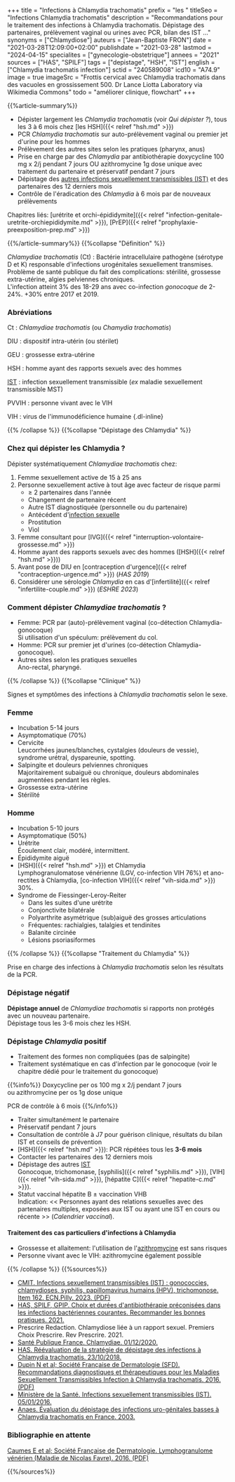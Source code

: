+++
title = "Infections à Chlamydia trachomatis"
prefix = "les "
titleSeo = "Infections Chlamydia trachomatis"
description = "Recommandations pour le traitement des infections à Chlamydia trachomatis. Dépistage des partenaires, prélèvement vaginal ou urines avec PCR, bilan des IST ..."
synonyms = ["Chlamydiose"]
auteurs = ["Jean-Baptiste FRON"]
date = "2021-03-28T12:09:00+02:00"
publishdate = "2021-03-28"
lastmod = "2024-04-15"
specialites = ["gynecologie-obstetrique"]
annees = "2021"
sources = ["HAS", "SPILF"]
tags = ["depistage", "HSH", "IST"]
english = ["Chlamydia trachomatis infection"]
sctid = "240589008"
icd10 = "A74.9"
image = true
imageSrc = "Frottis cervical avec Chlamydia trachomatis dans des vacuoles en grossissement 500. Dr Lance Liotta Laboratory via Wikimedia Commons"
todo = "améliorer clinique, flowchart"
+++

{{%article-summary%}}

- Dépister largement les *Chlamydia trachomatis* (voir *Qui dépister ?*), tous les 3 à 6 mois chez [les HSH]({{< relref "hsh.md" >}})
- PCR *Chlamydia trachomatis* sur auto-prélèvement vaginal ou premier jet d'urine pour les hommes
- Prélèvement des autres sites selon les pratiques (pharynx, anus)
- Prise en charge par des *Chlamydia* par antibiothérapie doxycycline 100 mg x 2/j pendant 7 jours OU azithromycine 1g dose unique avec traitement du partenaire et préservatif pendant 7 jours
- Dépistage des [autres infections sexuellement transmissibles (IST)](/tags/ist/) et des partenaires des 12 derniers mois
- Contrôle de l'éradication des *Chlamydia* à 6 mois par de nouveaux prélèvements

Chapitres liés: [urétrite et orchi-épididymite]({{< relref "infection-genitale-uretrite-orchiepididymite.md" >}}), [PrEP]({{< relref "prophylaxie-preexposition-prep.md" >}})

{{%/article-summary%}}
{{%collapse "Définition" %}}

*Chlamydiae trachomatis* (Ct)
: Bactérie intracellulaire pathogène (sérotype D et K) responsable d'infections urogénitales sexuellement transmises.  
Problème de santé publique du fait des complications: stérilité, grossesse extra-utérine, algies pelviennes chroniques.  
L'infection atteint 3% des 18-29 ans avec co-infection *gonocoque* de 2-24%. +30% entre 2017 et 2019.

### Abréviations

Ct
: *Chlamydiae trachomatis* (ou *Chamydia trachomatis*)

DIU
: dispositif intra-utérin (ou stérilet)

GEU
: grossesse extra-utérine

HSH
: homme ayant des rapports sexuels avec des hommes

[IST](/tags/ist/)
: infection sexuellement transmissible (*ex* maladie sexuellement transmissible MST)

PVVIH
: personne vivant avec le VIH

VIH
: virus de l'immunodéficience humaine
{.dl-inline}

{{% /collapse %}}
{{%collapse "Dépistage des Chlamydia" %}}

### Chez qui dépister les Chlamydia ?

Dépister systématiquement *Chlamydiae trachomatis* chez:

1. Femme sexuellement active de 15 à 25 ans
2. Personne sexuellement active à tout âge avec facteur de risque parmi
    - ≥ 2 partenaires dans l'année
    - Changement de partenaire récent
    - Autre IST diagnostiquée (personnelle ou du partenaire)
    - Antécédent d'[infection sexuelle](/tags/ist/)
    - Prostitution
    - Viol
3. Femme consultant pour [IVG]({{< relref "interruption-volontaire-grossesse.md" >}})
4. Homme ayant des rapports sexuels avec des hommes ([HSH]({{< relref "hsh.md" >}}))
5. Avant pose de DIU en [contraception d'urgence]({{< relref "contraception-urgence.md" >}}) (*HAS 2019*)
6. Considérer une sérologie *Chlamydia* en cas d'[infertilité]({{< relref "infertilite-couple.md" >}}) (*ESHRE 2023*)

### Comment dépister *Chlamydiae trachomatis* ?

- Femme: PCR par (auto)-prélèvement vaginal (co-détection Chlamydia-gonocoque)  
  Si utilisation d'un spéculum: prélèvement du col.
- Homme: PCR sur premier jet d'urines (co-détection Chlamydia-gonocoque).
- Autres sites selon les pratiques sexuelles  
  Ano-rectal, pharyngé.

{{% /collapse %}}
{{%collapse "Clinique" %}}

Signes et symptômes des infections à *Chlamydia trachomatis* selon le sexe.

### Femme

- Incubation 5-14 jours
- Asymptomatique (70%)
- Cervicite  
  Leucorrhées jaunes/blanches, cystalgies (douleurs de vessie), syndrome urétral, dyspareunie, spotting.
- Salpingite et douleurs pelviennes chroniques  
  Majoritairement subaiguë ou chronique, douleurs abdominales augmentées pendant les règles.
- Grossesse extra-utérine
- Stérilité

### Homme

- Incubation 5-10 jours
- Asymptomatique (50%)
- Urétrite  
  Écoulement clair, modéré, intermittent.
- Épididymite aiguë
- [HSH]({{< relref "hsh.md" >}}) et Chlamydia  
  Lymphogranulomatose vénérienne (LGV, co-infection VIH 76%) et ano-rectites à Chlamydia, [co-infection VIH]({{< relref "vih-sida.md" >}}) 30%.
- Syndrome de Fiessinger-Leroy-Reiter
  - Dans les suites d'une urétrite
  - Conjonctivite bilatérale
  - Polyarthrite asymétrique (sub)aiguë des grosses articulations
  - Fréquentes: rachialgies, talalgies et tendinites
  - Balanite circinée
  - Lésions psoriasiformes

{{% /collapse %}}
{{%collapse "Traitement du Chlamydia" %}}

Prise en charge des infections à *Chlamydia trachomatis* selon les résultats de la PCR.

### Dépistage négatif

**Dépistage annuel** de *Chlamydiae trachomatis* si rapports non protégés avec un nouveau partenaire.  
Dépistage tous les 3-6 mois chez les HSH.

### Dépistage *Chlamydia* positif

- Traitement des formes non compliquées (pas de salpingite)
- Traitement systématique en cas d'infection par le gonocoque (voir le chapitre dédié pour le traitement du gonocoque)

{{%info%}}
Doxycycline per os 100 mg x 2/j pendant 7 jours  
ou azithromycine per os 1g dose unique

PCR de contrôle à 6 mois
{{%/info%}}

- Traiter simultanément le partenaire
- Préservatif pendant 7 jours
- Consultation de contrôle à J7 pour guérison clinique, résultats du bilan IST et conseils de prévention
- [HSH]({{< relref "hsh.md" >}}): PCR répétées tous les **3-6 mois**
- Contacter les partenaires des 12 derniers mois
- Dépistage des autres [IST](/tags/ist/)  
  Gonocoque, trichomonase, [syphilis]({{< relref "syphilis.md" >}}), [VIH]({{< relref "vih-sida.md" >}}), [hépatite C]({{< relref "hepatite-c.md" >}}).
- Statut vaccinal hépatite B ± vaccination VHB  
  Indication: << Personnes ayant des relations sexuelles avec des partenaires multiples, exposées aux IST ou ayant une IST en cours ou récente >> (*Calendrier vaccinal*).

#### Traitement des cas particuliers d'infections à Chlamydia

- Grossesse et allaitement: l'utilisation de l'[azithromycine](https://www.lecrat.fr/6362/) est sans risques
- Personne vivant avec le VIH: azithromycine également possible

{{% /collapse %}}
{{%sources%}}

- [CMIT. Infections sexuellement transmissibles (IST) : gonococcies, chlamydioses, syphilis, papillomavirus humains (HPV), trichomonose. Item 162. ECN.Pilly. 2023. (PDF)](https://www.infectiologie.com/UserFiles/File/pilly-etudiant/items-edition-2023/pilly-2023-item-162.pdf)
- [HAS, SPILF, GPIP. Choix et durées d'antibiothérapie préconisées dans les infections bactériennes courantes. Recommander les bonnes pratiques. 2021.](https://www.has-sante.fr/jcms/p_3278764/fr/choix-et-durees-d-antibiotherapie-preconisees-dans-les-infections-bacteriennes-courantes)
- Prescrire Redaction. Chlamydiose liée à un rapport sexuel. Premiers Choix Prescrire. Rev Prescrire. 2021.
- [Santé Publique France. Chlamydiae. 01/12/2020.](https://www.santepubliquefrance.fr/maladies-et-traumatismes/infections-sexuellement-transmissibles/chlamydiae)
- [HAS. Réévaluation de la stratégie de dépistage des infections à Chlamydia trachomatis. 23/10/2018.](https://www.has-sante.fr/jcms/c_2879401/fr/reevaluation-de-la-strategie-de-depistage-des-infections-a-chlamydia-trachomatis)
- [Dupin N et al; Société Française de Dermatologie (SFD). Recommandations diagnostiques et thérapeutiques pour les Maladies Sexuellement Transmissibles Infection à Chlamydia trachomatis. 2016. (PDF)](https://www.cnr-ist.fr/ressources/editeur/Guidelines%20IST%20SFDermato%202016.pdf)
- [Ministère de la Santé. Infections sexuellement transmissibles (IST). 05/01/2016.](https://solidarites-sante.gouv.fr/soins-et-maladies/maladies/maladies-infectieuses/article/infections-sexuellement-transmissibles-ist)
- [Anaes. Évaluation du dépistage des infections uro-génitales basses à Chlamydia trachomatis en France. 2003.](https://www.has-sante.fr/jcms/c_464119/fr/evaluation-du-depistage-des-infections-uro-genitales-basses-a-chlamydia-trachomatis-en-france-2003)

### Bibliographie en attente

[Caumes E et al; Société Française de Dermatologie. Lymphogranulome vénérien (Maladie de Nicolas Favre). 2016. (PDF)](https://www.sfdermato.org/upload/recommandations/lymphogranulome-venerien-maladie-de-nicolas-favre-1d34056eed4de0eb0768b25f7b4e3517.pdf)

{{%/sources%}}
